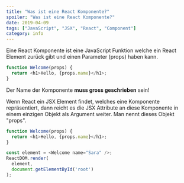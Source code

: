 ```yaml
---
title: "Was ist eine React Komponente?"
spoiler: "Was ist eine React Komponente?"
date: 2019-04-09
tags: ["JavaScript", "JSX", "React", "Component"]
category: info
---
```


Eine React Komponente ist eine JavaScript Funktion welche ein React Element zurück gibt und einen Parameter (props) haben kann. 

```javascript
function Welcome(props) {
  return <h1>Hello, {props.name}</h1>;
}
```

Der Name der Komponente **muss gross geschrieben** sein!

Wenn React ein JSX Element findet, welches eine Komponente repräsentiert, dann reicht es die JSX Attribute an diese Komponente in einem einzigen Objekt als Argument weiter. Man nennt dieses Objekt "props".

```javascript
function Welcome(props) {
  return <h1>Hello, {props.name}</h1>;
}

const element = <Welcome name="Sara" />;
ReactDOM.render(
  element,
  document.getElementById('root')
);
```
